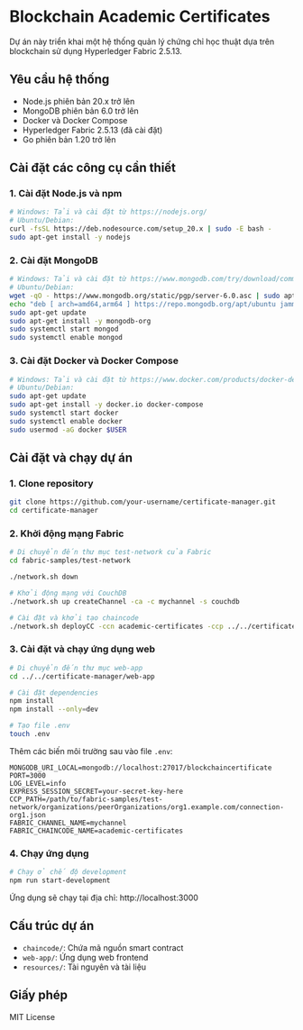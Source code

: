 # Blockchain Academic Certificates

Dự án này triển khai một hệ thống quản lý chứng chỉ học thuật dựa trên blockchain sử dụng Hyperledger Fabric 2.5.13.

## Yêu cầu hệ thống

- Node.js phiên bản 20.x trở lên
- MongoDB phiên bản 6.0 trở lên
- Docker và Docker Compose
- Hyperledger Fabric 2.5.13 (đã cài đặt)
- Go phiên bản 1.20 trở lên

## Cài đặt các công cụ cần thiết

### 1. Cài đặt Node.js và npm
```bash
# Windows: Tải và cài đặt từ https://nodejs.org/
# Ubuntu/Debian:
curl -fsSL https://deb.nodesource.com/setup_20.x | sudo -E bash -
sudo apt-get install -y nodejs
```

### 2. Cài đặt MongoDB
```bash
# Windows: Tải và cài đặt từ https://www.mongodb.com/try/download/community
# Ubuntu/Debian:
wget -qO - https://www.mongodb.org/static/pgp/server-6.0.asc | sudo apt-key add -
echo "deb [ arch=amd64,arm64 ] https://repo.mongodb.org/apt/ubuntu jammy/mongodb-org/6.0 multiverse" | sudo tee /etc/apt/sources.list.d/mongodb-org-6.0.list
sudo apt-get update
sudo apt-get install -y mongodb-org
sudo systemctl start mongod
sudo systemctl enable mongod
```

### 3. Cài đặt Docker và Docker Compose
```bash
# Windows: Tải và cài đặt từ https://www.docker.com/products/docker-desktop
# Ubuntu/Debian:
sudo apt-get update
sudo apt-get install -y docker.io docker-compose
sudo systemctl start docker
sudo systemctl enable docker
sudo usermod -aG docker $USER
```

## Cài đặt và chạy dự án

### 1. Clone repository
```bash
git clone https://github.com/your-username/certificate-manager.git
cd certificate-manager
```

### 2. Khởi động mạng Fabric
```bash
# Di chuyển đến thư mục test-network của Fabric
cd fabric-samples/test-network

./network.sh down

# Khởi động mạng với CouchDB
./network.sh up createChannel -ca -c mychannel -s couchdb

# Cài đặt và khởi tạo chaincode
./network.sh deployCC -ccn academic-certificates -ccp ../../certificate-manager/chaincode -ccl javascript
```

### 3. Cài đặt và chạy ứng dụng web

```bash
# Di chuyển đến thư mục web-app
cd ../../certificate-manager/web-app

# Cài đặt dependencies
npm install
npm install --only=dev

# Tạo file .env
touch .env
```

Thêm các biến môi trường sau vào file `.env`:
```env
MONGODB_URI_LOCAL=mongodb://localhost:27017/blockchaincertificate
PORT=3000
LOG_LEVEL=info
EXPRESS_SESSION_SECRET=your-secret-key-here
CCP_PATH=/path/to/fabric-samples/test-network/organizations/peerOrganizations/org1.example.com/connection-org1.json
FABRIC_CHANNEL_NAME=mychannel
FABRIC_CHAINCODE_NAME=academic-certificates
```

### 4. Chạy ứng dụng
```bash
# Chạy ở chế độ development
npm run start-development
```

Ứng dụng sẽ chạy tại địa chỉ: http://localhost:3000

## Cấu trúc dự án

- `chaincode/`: Chứa mã nguồn smart contract
- `web-app/`: Ứng dụng web frontend
- `resources/`: Tài nguyên và tài liệu

## Giấy phép

MIT License 